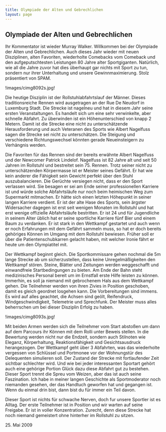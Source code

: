 ```yaml
---
title: Olympiade der Alten und Gebrechlichen
layout: page
---
```

## Olympiade der Alten und Gebrechlichen

Ihr Kommentator ist wieder Murray Walker. Willkommen bei der Olympiade der Alten und Gebrechlichen. Auch dieses Jahr wieder mit neuen Disziplinen, alten Favoriten, wiederholte Comebacks vom Comeback und den aufgeputschtesten Leistungen 80 Jahre alter Sportgiganten. Natürlich, wie all die Jahre zuvor hat dies überhaupt gar nichts mit Sport zu tun, sondern nur ihrer Unterhaltung und unsere Gewinnmaximierung. Stolz präsentiert von SPAM.

!images/cimg8092s.jpg!

Die heutige Disziplin ist der Rollstuhlabfahrtslauf der Männer. Dieses traditionsreiche Rennen wird ausgetragen an der Rue De Neudorf in Luxemburg Stadt.
Die Strecke ist nagelneu und hat in diesem Jahr seine ersten Veranstaltungen. Es handelt sich um eine sehr verwinkelte, aber schnelle Abfahrt. Zu überwinden ist ein Höhenunterschied von knapp 2 Metern. Damit ist die Strecke eine nicht zu unterschätzende Herausforderung und auch Veteranen des Sports wie Albert Nagelfuss sagen die Strecke sei nicht zu unterschätzen. Die Steigung und verschiedene Richtungswechsel könnten gerade Neueinsteigern zu Verhängnis werden.

Die Favoriten für das Rennen sind der bereits erwähnte Albert Nagelfuss und der Newcomer Patrick Lindelof.
Nagelfuss ist 82 Jahre alt und seit 50 Jahren im Rollstuhl und bestreitet sein 75. Rennen. Trotz seiner nicht zu unterschätzenden Körpermasse ist er Meister seines Gefährt. Er hat wie kein anderer die Fähigkeit sein Gewicht perfekt über den Stuhl auszubalancieren. Die Gerüchte versiegen nicht, dass er den Sport verlassen wird. Sie besagen er sei am Ende seiner professionellen Karriere ist und würde solche Abfahrtsläufe nur noch beim heimischen Weg zum Supermarkt mitmachen. Er hätte sich einen letzten Höhepunkt in seiner langen Karriere verdient. Er ist der alte Hase des Sports, sein ärgster Widersacher dagegen ist erst seit wenigen Monaten im Rollstuhl und hat erst wenige offizielle Abfahrtsläufe bestritten. Er ist 24 und für Jugendliche in seinem Alter üblich hat er seine sportliche Karriere fünf Bier und einem Baum zu verdanken. Er ist stark in den Wettkampf gestartet und auch wenn er noch Erfahrungen mit dem Gefährt sammeln muss, so hat er doch bereits gehöriges Können im Umgang mit dem Rollstuhl bewiesen. Früher soll er über die Patientenschubkarren gelacht haben, mit welcher Ironie fährt er heute um den Olympiatitel mit.

Der Wettkampf beginnt gleich. Die Sportkommissare gehen nochmal die 5m lange Strecke ab um sicherzustellen, dass keine Unregelmäßigkeiten den Wettkampf stören. Steine, Blätter und Zeitungen werden weggeschafft und einwandfreie Startbedingungen zu bieten. Am Ende der Bahn steht medizinisches Personal bereit um im Ernstfall erste Hilfe leisten zu können. Immerhin, es soll ja niemand mit gebrochenem Hals aus dem Wettkampf gehen.
Die Teilnehmer werden von ihren Zivies in Position geschoben, damit es gleich geordnet losgehen kann. Die Vorbereitungen sind immens. Es wird auf alles geachtet, die Achsen sind geölt, Reifendruck, Windgeschwindigkeit, Telemetrie und Sprechfunk. Der Meister muss alles beherrschen um bei dieser Disziplin Erfolg zu haben.

!images/cimg8093s.jpg!

Mit beiden Armen werden sich die Teilnehmer vom Start abstoßen um dann auf dem Parcours ihr Können mit dem Rolli unter Beweis stellen. In die Bewertung werden nicht nur die Endzeit, sondern auch Stilnoten wie Eleganz, Körperhaltung, Reaktionsfähigkeit und Gesichtsausdruck herangezogen. Der Wettkampf geht über 3 Abfahrten, was das wiederholte vergessen von Schlüssel und Portmonee vor der Wohnungstür des Delequenten simulieren soll. Der Zustand der Strecke mit fortlaufender Zeit sichtbar schlechter wird. Und wie bei jeder interessanten Sportart gehört auch eine gehörige Portion Glück dazu diese Abfahrt gut zu bestehen. Dieser Sport trennt die Spreu vom Weizen, aber das ist auch seine Faszination. Ich habe in meiner langen Geschichte als Sportmoderator noch niemanden gesehen, der das Handtuch geworfen hat und gegangen ist. Wenn du einmal drin bist, dann bist du für immer ein Teil davon.

Dieser Sport ist nichts für schwache Nerven, doch fur unsere Sportler ist es Alltag.
Der erste Teilnehmer ist in Position und wir warten auf seine Freigabe. Er ist in voller Konzentration. Zurecht, denn diese Strecke hat noch niemand gemeistert ohne hinterher im Rollstuhl zu sitzen.

<date>25. Mai 2009</date>
